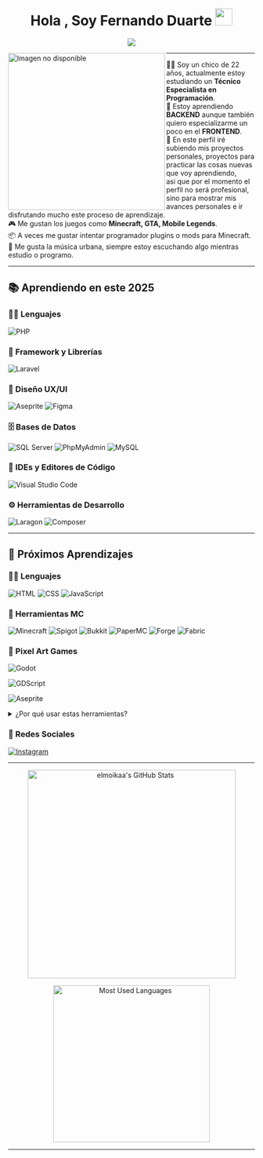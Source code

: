 <h1 align="center">Hola , Soy Fernando Duarte <img src="https://media.giphy.com/media/hvRJCLFzcasrR4ia7z/giphy.gif" width="35"></h1>
<p align="center">
<a href="https://github.com/DenverCoder1/readme-typing-svg"><img src="https://readme-typing-svg.herokuapp.com?lines=Técnico+Especialista+en+Programación&center=true&width=600&height=45">
</a>

</p>
<img align="left" src="https://i.pinimg.com/736x/07/1e/57/071e573e50cb87f1b0cc56696efff8d8.jpg" alt="Imagen no disponible" width="320" />
<hr>

🥷🏻 Soy un chico de 22 años, actualmente estoy estudiando un **Técnico Especialista en Programación**.  
📝 Estoy aprendiendo **BACKEND** aunque también quiero especializarme un poco en el **FRONTEND**.  
🚩 En este perfil iré subiendo mis proyectos personales, proyectos para practicar las cosas nuevas que voy aprendiendo,  
asi que por el momento el perfil no será profesional, sino para mostrar mis avances personales e ir disfrutando mucho este proceso de aprendizaje.  
🎮 Me gustan los juegos como **Minecraft, GTA, Mobile Legends**.  
📦 A veces me gustar intentar programador plugins o mods para Minecraft.  
🎵 Me gusta la música urbana, siempre estoy escuchando algo mientras estudio o programo.

<hr>

## 📚 Aprendiendo en este 2025

### 👨‍💻 Lenguajes
<p align="left">
  <img alt="PHP" src="https://img.shields.io/badge/PHP-%23777BB4.svg?style=for-the-badge&logo=php&logoColor=white"/>
</p>

### 🚦 Framework y Librerías
<p align="left">
  <img alt="Laravel" src="https://img.shields.io/badge/laravel-%23FF2D20.svg?style=for-the-badge&logo=laravel&logoColor=white"/>
</p>

### 🎨 Diseño UX/UI
<p align="left">
  <img alt="Aseprite" src="https://img.shields.io/badge/Aseprite-FFFFFF?style=for-the-badge&logo=Aseprite&logoColor=%237D929E"/>
  <img alt="Figma" src="https://img.shields.io/badge/figma-%23F24E1E.svg?style=for-the-badge&logo=figma&logoColor=white"/>
</p>

### 🗄️ Bases de Datos
<p align="left">
  <img alt="SQL Server" src="https://img.shields.io/badge/Microsoft%20SQL%20Server-CC2927?style=for-the-badge&logo=microsoft%20sql%20server&logoColor=white"/>
  <img alt="PhpMyAdmin" src="https://img.shields.io/badge/PhpMyAdmin-4F5B93?style=for-the-badge"/>
  <img alt="MySQL" src="https://img.shields.io/badge/MySQL-4479A1?style=for-the-badge&logo=mysql&logoColor=white"/>
</p>

### 🧠 IDEs y Editores de Código
<p align="left">
  <img alt="Visual Studio Code" src="https://img.shields.io/badge/VSCode-007ACC?style=for-the-badge&logo=visual%20studio%20code&logoColor=white"/>
</p>

### ⚙️ Herramientas de Desarrollo
<p align="left">
  <img alt="Laragon" src="https://img.shields.io/badge/Laragon-0E83CD?style=for-the-badge&logoColor=white"/>
  <img alt="Composer" src="https://img.shields.io/badge/Composer-885630?style=for-the-badge&logo=composer&logoColor=white"/>
</p>

---

## 🚀 Próximos Aprendizajes

### 👨‍💻 Lenguajes
<p align="left">
  <img alt="HTML" src="https://img.shields.io/badge/html5-%23E34F26.svg?style=for-the-badge&logo=html5&logoColor=white"/>
  <img alt="CSS" src="https://img.shields.io/badge/css3-%231572B6.svg?style=for-the-badge&logo=css3&logoColor=white"/>
  <img alt="JavaScript" src="https://img.shields.io/badge/javascript-%23323330.svg?style=for-the-badge&logo=javascript&logoColor=%23F7DF1E"/>
</p>

  ### 🧩 Herramientas MC
<p align="left">
  <img alt="Minecraft" src="https://img.shields.io/badge/Minecraft-62B47A?style=for-the-badge&logo=minecraft&logoColor=white"/>
  <img alt="Spigot" src="https://img.shields.io/badge/Spigot-FFA500?style=for-the-badge"/>
  <img alt="Bukkit" src="https://img.shields.io/badge/Bukkit-FF0000?style=for-the-badge"/>
  <img alt="PaperMC" src="https://img.shields.io/badge/PaperMC-2A2A2A?style=for-the-badge"/>
  <img alt="Forge" src="https://img.shields.io/badge/Forge-303030?style=for-the-badge"/>
  <img alt="Fabric" src="https://img.shields.io/badge/Fabric-7E7E7E?style=for-the-badge"/>
</p>

### 👾 Pixel Art Games

<p align="left">
  <img alt="Godot" src="https://img.shields.io/badge/Godot-478CBF?style=for-the-badge&logo=godot-engine&logoColor=white"/>
</p>

<p align="left">
  <img alt="GDScript" src="https://img.shields.io/badge/GDScript-355570?style=for-the-badge&logo=godot-engine&logoColor=white"/>
</p>

<p align="left">
  <img alt="Aseprite" src="https://img.shields.io/badge/Aseprite-FFFFFF?style=for-the-badge&logo=Aseprite&logoColor=%237D929E"/>
</p>

<details>
<summary>¿Por qué usar estas herramientas?</summary>

- <b>Godot Engine</b>: Es un motor de juegos open source, ligero y muy potente para crear juegos 2D (especialmente pixel art) y 3D. Tiene una comunidad activa, mucha documentación en español y permite exportar a muchas plataformas.
- <b>GDScript</b>: Es el lenguaje principal de Godot. Es fácil de aprender, similar a Python y optimizado para el desarrollo rápido de juegos.
- <b>Aseprite</b>: Es una de las mejores herramientas para crear sprites, animaciones y efectos visuales en pixel art. Su flujo de trabajo es ideal para exportar recursos directamente a Godot.
</details>

### 📱 Redes Sociales

<p align="left">
  <a href="https://www.instagram.com/moises.osrio/" target="_blank" rel="noopener noreferrer">
    <img alt="Instagram" src="https://img.shields.io/badge/Instagram-E4405F?style=for-the-badge&logo=instagram&logoColor=white"/>
  </a>
</p>


  <hr>
<p align="center">
  <img src="https://github-readme-stats.vercel.app/api?username=elmoikaa&show_icons=true&theme=gruvbox&hide_border=true&icon_color=FFD700&title_color=00FF00&text_color=00FF00" width="425" alt="elmoikaa's GitHub Stats" />
</p>

<p align="center">
  <img src="https://github-readme-stats.vercel.app/api/top-langs/?username=elmoikaa&layout=compact&theme=gruvbox&hide_border=true&title_color=00FF00&text_color=FFD700" width="320" alt="Most Used Languages" />
</p>

<hr>
